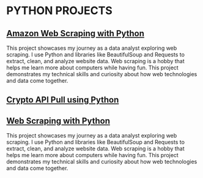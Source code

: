 # **PYTHON PROJECTS**

<h2><a href= "https://github.com/Masood011/Portfolio_Projects/blob/Python_Projects/Amzazon%20Web%20Scraping.ipynb">Amazon Web Scraping with Python</a></h2>

<p> This project showcases my journey as a data analyst exploring web scraping. I use Python and libraries like BeautifulSoup and Requests to extract, clean, and analyze website data. Web scraping is a hobby that helps me learn more about computers while having fun. This project demonstrates my technical skills and curiosity about how web technologies and data come together.

</p>

<h2><a href= "https://github.com/Masood011/Portfolio_Projects/blob/Python_Projects/API%20Crypto.ipynb">Crypto API Pull using Python</a></h2>
<p>

  
</p>


<h2><a href= "https://github.com/Masood011/Portfolio_Projects/blob/Python_Projects/Web_Scraping1.ipynb">Web Scraping with Python</a></h2>

<p> This project showcases my journey as a data analyst exploring web scraping. I use Python and libraries like BeautifulSoup and Requests to extract, clean, and analyze website data. Web scraping is a hobby that helps me learn more about computers while having fun. This project demonstrates my technical skills and curiosity about how web technologies and data come together.

